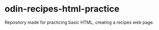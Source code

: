 # odin-recipes-html-practice
Repository made for practicing basic HTML, creating a recipes web page.
